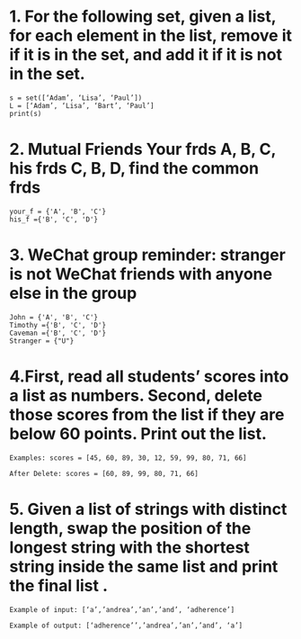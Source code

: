 # 1. For the following set, given a list, for each element in the list, remove it if it is in the set, and add it if it is not in the set.

```
s = set([‘Adam’, ‘Lisa’, ‘Paul’])
L = [‘Adam’, ‘Lisa’, ‘Bart’, ‘Paul’]
print(s)
```



# 2. Mutual Friends Your frds A, B, C, his frds C, B, D, find the common frds
```
your_f = {'A', 'B', 'C'}
his_f ={'B', 'C', 'D'}

```



# 3. WeChat group reminder: stranger is not WeChat friends with anyone else in the group

```
John = {'A', 'B', 'C'}
Timothy ={'B', 'C', 'D'}
Caveman ={'B', 'C', 'D'}
Stranger = {"U"}
```



# 4.First, read all students’ scores into a list as numbers. Second, delete those scores from the list if they are below 60 points. Print out the list.

```
Examples: scores = [45, 60, 89, 30, 12, 59, 99, 80, 71, 66] 

After Delete: scores = [60, 89, 99, 80, 71, 66]
```



# 5. Given a list of strings with distinct length, swap the position of the longest string with the shortest string inside the same list and print the final list .

```
Example of input: [‘a’,’andrea’,’an’,’and’, ‘adherence’]

Example of output: [‘adherence’’,’andrea’,’an’,’and’, ‘a’]
```

